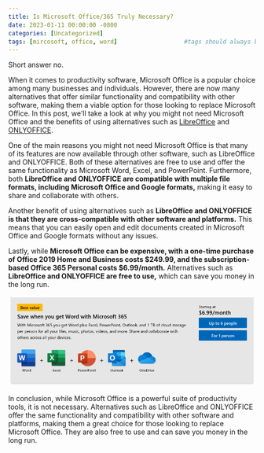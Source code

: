 ```yaml
---
title: Is Microsoft Office/365 Truly Necessary?
date: 2023-01-11 00:00:00 -0800
categories: [Uncategorized]
tags: [mircosoft, office, word]                   #tags should always be lowercase
---
```


Short answer no. 

When it comes to productivity software, Microsoft Office is a popular choice among many businesses and individuals. However, there are now many alternatives that offer similar functionality and compatibility with other software, making them a viable option for those looking to replace Microsoft Office. In this post, we'll take a look at why you might not need Microsoft Office and the benefits of using alternatives such as [LibreOffice](https://www.libreoffice.org/) and [ONLYOFFICE](https://www.onlyoffice.com/).

One of the main reasons you might not need Microsoft Office is that many of its features are now available through other software, such as LibreOffice and ONLYOFFICE. Both of these alternatives are free to use and offer the same functionality as Microsoft Word, Excel, and PowerPoint. Furthermore, both **LibreOffice and ONLYOFFICE are compatible with multiple file formats, including Microsoft Office and Google formats,** making it easy to share and collaborate with others.

Another benefit of using alternatives such as **LibreOffice and ONLYOFFICE is that they are cross-compatible with other software and platforms.** This means that you can easily open and edit documents created in Microsoft Office and Google formats without any issues.

Lastly, while **Microsoft Office can be expensive, with a one-time purchase of Office 2019 Home and Business costs $249.99, and the subscription-based Office 365 Personal costs $6.99/month.** Alternatives such as **LibreOffice and ONLYOFFICE are free to use,** which can save you money in the long run.

![Mircosoft 365 pricing model](/assets/img/mircosoft%20365/office365.png)

In conclusion, while Microsoft Office is a powerful suite of productivity tools, it is not necessary. Alternatives such as LibreOffice and ONLYOFFICE offer the same functionality and compatibility with other software and platforms, making them a great choice for those looking to replace Microsoft Office. They are also free to use and can save you money in the long run.
